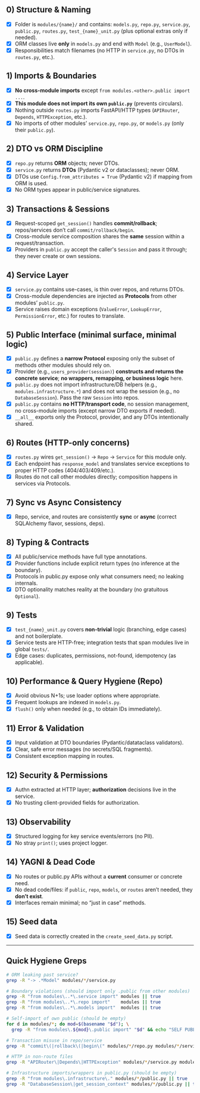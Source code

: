 ## 0) Structure & Naming

* [x] Folder is `modules/{name}/` and contains: `models.py`, `repo.py`, `service.py`, `public.py`, `routes.py`, `test_{name}_unit.py` (plus optional extras only if needed).
* [x] ORM classes live **only** in `models.py` and end with `Model` (e.g., `UserModel`).
* [x] Responsibilities match filenames (no HTTP in `service.py`, no DTOs in `routes.py`, etc.).

## 1) Imports & Boundaries

* [x] **No cross-module imports** except `from modules.<other>.public import ...`.
* [x] **This module does not import its own `public.py`** (prevents circulars).
* [x] Nothing outside `routes.py` imports FastAPI/HTTP types (`APIRouter`, `Depends`, `HTTPException`, etc.).
* [x] No imports of other modules’ `service.py`, `repo.py`, or `models.py` (only their `public.py`).

## 2) DTO vs ORM Discipline

* [x] `repo.py` returns **ORM** objects; never DTOs.
* [x] `service.py` returns **DTOs** (Pydantic v2 or dataclasses); never ORM.
* [x] DTOs use `Config.from_attributes = True` (Pydantic v2) if mapping from ORM is used.
* [x] No ORM types appear in public/service signatures.

## 3) Transactions & Sessions

* [x] Request-scoped `get_session()` handles **commit/rollback**; repos/services don’t call `commit/rollback/begin`.
* [x] Cross-module service composition shares the **same** session within a request/transaction.
* [x] Providers in `public.py` accept the caller's `Session` and pass it through; they never create or own sessions.

## 4) Service Layer

* [x] `service.py` contains use-cases, is thin over repos, and returns DTOs.
* [x] Cross-module dependencies are injected as **Protocols** from other modules’ `public.py`.
* [x] Service raises domain exceptions (`ValueError`, `LookupError`, `PermissionError`, etc.) for routes to translate.

## 5) Public Interface (minimal surface, minimal logic)

* [x] `public.py` defines a **narrow Protocol** exposing only the subset of methods other modules should rely on.
* [x] Provider (e.g., `users_provider(session)`) **constructs and returns the concrete service**; **no wrappers, remapping, or business logic** here.
* [x] `public.py` does not import infrastructure/DB helpers (e.g., `modules.infrastructure.*`) and does not wrap the session (e.g., no `DatabaseSession`). Pass the raw `Session` into repos.
* [x] `public.py` contains **no HTTP/transport code**, no session management, no cross-module imports (except narrow DTO exports if needed).
* [x] `__all__` exports only the Protocol, provider, and any DTOs intentionally shared.

## 6) Routes (HTTP-only concerns)

* [x] `routes.py` wires `get_session()` → `Repo` → `Service` for this module only.
* [x] Each endpoint has `response_model` and translates service exceptions to proper HTTP codes (404/403/409/etc.).
* [x] Routes do not call other modules directly; composition happens in services via Protocols.

## 7) Sync vs Async Consistency

* [x] Repo, service, and routes are consistently **sync** or **async** (correct SQLAlchemy flavor, sessions, deps).

## 8) Typing & Contracts

* [x] All public/service methods have full type annotations.
* [x] Provider functions include explicit return types (no inference at the boundary).
* [x] Protocols in public.py expose only what consumers need; no leaking internals.
* [x] DTO optionality matches reality at the boundary (no gratuitous `Optional`).

## 9) Tests

* [x] `test_{name}_unit.py` covers **non-trivial** logic (branching, edge cases) and not boilerplate.
* [x] Service tests are HTTP-free; integration tests that span modules live in global `tests/`.
* [x] Edge cases: duplicates, permissions, not-found, idempotency (as applicable).

## 10) Performance & Query Hygiene (Repo)

* [x] Avoid obvious N+1s; use loader options where appropriate.
* [x] Frequent lookups are indexed in `models.py`.
* [x] `flush()` only when needed (e.g., to obtain IDs immediately).

## 11) Error & Validation

* [x] Input validation at DTO boundaries (Pydantic/datataclass validators).
* [x] Clear, safe error messages (no secrets/SQL fragments).
* [x] Consistent exception mapping in routes.

## 12) Security & Permissions

* [x] Authn extracted at HTTP layer; **authorization** decisions live in the service.
* [x] No trusting client-provided fields for authorization.

## 13) Observability

* [x] Structured logging for key service events/errors (no PII).
* [x] No stray `print()`; uses project logger.

## 14) YAGNI & Dead Code

* [x] No routes or public.py APIs without a **current** consumer or concrete need.
* [x] No dead code/files: if `public`, `repo`, `models`, or `routes` aren’t needed, they **don’t exist**.
* [x] Interfaces remain minimal; no “just in case” methods.

## 15) Seed data
* [x] Seed data is correctly created in the `create_seed_data.py` script.

---

## Quick Hygiene Greps

```bash
# ORM leaking past service?
grep -R "-> .*Model" modules/*/service.py

# Boundary violations (should import only .public from other modules)
grep -R "from modules\..*\.service import" modules || true
grep -R "from modules\..*\.repo import"    modules || true
grep -R "from modules\..*\.models import"  modules || true

# Self-import of own public (should be empty)
for d in modules/*; do mod=$(basename "$d"); \
  grep -R "from modules\.${mod}\.public import" "$d" && echo "SELF PUBLIC IMPORT FOUND in $mod"; done

# Transaction misuse in repo/service
grep -R "commit\(|rollback\(|begin\(" modules/*/repo.py modules/*/service.py

# HTTP in non-route files
grep -R "APIRouter\|Depends\|HTTPException" modules/*/service.py modules/*/repo.py modules/*/public.py

# Infrastructure imports/wrappers in public.py (should be empty)
grep -R "from modules\.infrastructure\." modules/*/public.py || true
grep -R "DatabaseSession\|get_session_context" modules/*/public.py || true
```

